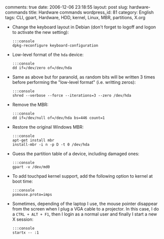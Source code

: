 comments: true
date: 2006-12-06 23:18:55
layout: post
slug: hardware-commands
title: Hardware commands
wordpress_id: 81
category: English
tags: CLI, gpart, Hardware, HDD, kernel, Linux, MBR, partitions, X.org




  * Change the keyboard layout in Debian (don't forget to logoff and logon to activate the new setting):


        :::console
        dpkg-reconfigure keyboard-configuration







  * Low-level format of the `hda` device:


        :::console
        dd if=/dev/zero of=/dev/hda







  * Same as above but for paranoïd, as random bits will be written 3 times before performing the "low-level format" (i.e. writting zeros):


        :::console
        shred --verbose --force --iterations=3 --zero /dev/hda







  * Remove the MBR:


        :::console
        dd if=/dev/null of=/dev/hda bs=446 count=1







  * Restore the original Windows MBR:


        :::console
        apt-get install mbr
        install-mbr -i n -p D -t 0 /dev/hda







  * Guess the partition table of a device, including damaged ones:


        :::console
        gpart -v /dev/md0







  * To add touchpad kernel support, add the following option to kernel at boot time:


        :::console
        psmouse.proto=imps







  * Sometimes, depending of the laptop I use, the mouse pointer disappear from the screen when I plug a VGA cable to a projector. In this case, I do a `CTRL + ALT + F1`, then I login as a normal user and finally I start a new X session:


        :::console
        startx -- :1







